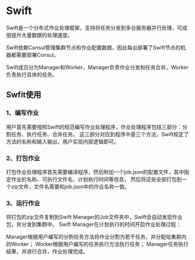 # Swift
Swift是一个分布式作业处理框架，支持将任务分发到多台服务器并行处理，可成倍提升大量数据的处理速度。

Swift依赖Consul管理集群节点和作业配置数据，因此每台部署了Swift节点的机器都需要部署Consul。

Swift成员分为Manager和Worker，Manager负责作业分发和任务合并，Worker负责执行具体的任务。

## Swfit使用

### 1、编写作业

用户首先需要按照Swift的规范编写作业处理程序，作业处理程序包括三部分：分割任务、执行任务、合并任务。
这三部分对应到程序中是三个方法，Swift规定了方法的名称和输入输出，用户实现内部逻辑即可。

### 2、打包作业

打包作业处理程序首先需要编译程序，然后附加一个job.json的配置文件，其中指定作业的名称、可执行文件名、计划执行时间等信息，
然后将这些全部打包到一个zip文件，文件名需要和job.json中的作业名称一致。

### 3、运行作业

将打包的zip文件复制到Swift Manager的Job文件夹中，Swift会自动发现作业包，并分发到集群中。
Swift Manager在计划执行的时间开启作业处理过程：

Manager根据用户编写的分割任务方法将作业分割为若干任务，并分配给集群内的Worker；
Worker根据用户编写的任务执行方法执行任务；
Manager任务执行结果，并进行合并，作业处理完成。
